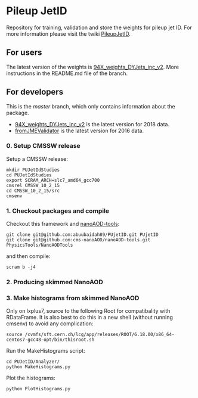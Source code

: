 # Pileup JetID

Repository for training, validation and store the weights for pileup jet ID.
For more information please visit the twiki [PileupJetID](https://twiki.cern.ch/twiki/bin/viewauth/CMS/PileupJetID).

## For users

The latest version of the weights is [94X_weights_DYJets_inc_v2](https://github.com/cms-jet/PUjetID/tree/94X_weights_DYJets_inc_v2). More instructions in the README.md file of the branch.


## For developers

This is the _master_ branch, which only contains information about the package. 
 * [94X_weights_DYJets_inc_v2](https://github.com/cms-jet/PUjetID/tree/94X_weights_DYJets_inc_v2) is the latest version for 2018 data.
 * [fromJMEValidator](https://github.com/cms-jet/PUjetID/tree/fromJMEValidator) is the latest version for 2016 data.


### 0. Setup CMSSW release

Setup a CMSSW release:
```
mkdir PUJetIdStudies
cd PUJetIdStudies
export SCRAM_ARCH=slc7_amd64_gcc700
cmsrel CMSSW_10_2_15
cd CMSSW_10_2_15/src
cmsenv
```

### 1. Checkout packages and compile

Checkout this framework and [nanoAOD-tools](https://github.com/cms-nanoAOD/nanoAOD-tools):
```
git clone git@github.com:abuubaidah89/PUjetID.git PUjetID
git clone git@github.com:cms-nanoAOD/nanoAOD-tools.git PhysicsTools/NanoAODTools
```
and then compile:
```
scram b -j4
```

### 2. Producing skimmed NanoAOD

### 3. Make histograms from skimmed NanoAOD

Only on lxplus7, source to the following Root for compatibality with RDataFrame. It is also best to do this in a new shell (without running cmsenv) to avoid any complication:
```
source /cvmfs/sft.cern.ch/lcg/app/releases/ROOT/6.18.00/x86_64-centos7-gcc48-opt/bin/thisroot.sh
```
Run the MakeHistograms script:
```
cd PUJetID/Analyzer/
python MakeHistograms.py
```
Plot the histograms:
```
python PlotHistograms.py
```
